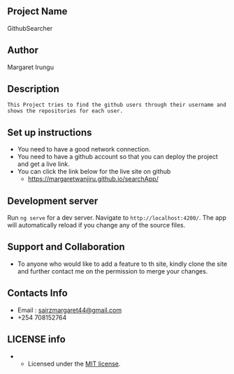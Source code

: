## Project Name 
GithubSearcher

## Author
Margaret Irungu

## Description
    This Project tries to find the github users through their username and shows the repositories for each user.

## Set up instructions
* You need to have a good network connection.
 * You need to have a github account so that you can deploy the project and get a live link.
 * You can click the link below for the live site on github
   * https://margaretwanjiru.github.io/searchApp/


## Development server

Run `ng serve` for a dev server. Navigate to `http://localhost:4200/`. The app will automatically reload if you change any of the source files.

## Support and Collaboration
* To anyone who would like to add a feature to th site, kindly clone the site  and further contact me on the permission to merge your changes.

## Contacts Info
* Email : sairzmargaret44@gmail.com
* +254 708152764

## LICENSE info
 * - Licensed under the  [MIT license](LICENSE).
